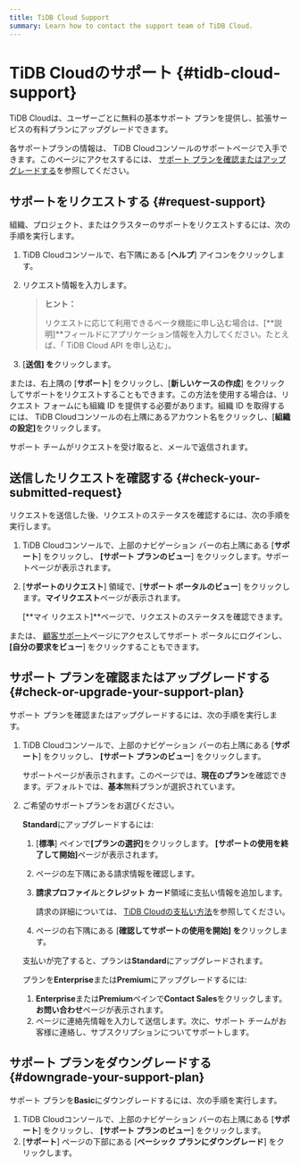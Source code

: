 ```yaml
---
title: TiDB Cloud Support
summary: Learn how to contact the support team of TiDB Cloud.
---
```


# TiDB Cloudのサポート {#tidb-cloud-support}

TiDB Cloudは、ユーザーごとに無料の基本サポート プランを提供し、拡張サービスの有料プランにアップグレードできます。

各サポートプランの情報は、 TiDB Cloudコンソールのサポートページで入手できます。このページにアクセスするには、 [サポート プランを確認またはアップグレードする](#check-or-upgrade-your-support-plan)を参照してください。

## サポートをリクエストする {#request-support}

組織、プロジェクト、またはクラスターのサポートをリクエストするには、次の手順を実行します。

1.  TiDB Cloudコンソールで、右下隅にある [**ヘルプ**] アイコンをクリックします。

2.  リクエスト情報を入力します。

    > **ヒント：**
    >
    > リクエストに応じて利用できるベータ機能に申し込む場合は、[**説明]**フィールドにアプリケーション情報を入力してください。たとえば、「 TiDB Cloud API を申し込む」。

3.  [**送信] を**クリックします。

または、右上隅の [**サポート**] をクリックし、[<strong>新しいケースの作成</strong>] をクリックしてサポートをリクエストすることもできます。この方法を使用する場合は、リクエスト フォームにも組織 ID を提供する必要があります。組織 ID を取得するには、 TiDB Cloudコンソールの右上隅にあるアカウント名をクリックし、[<strong>組織の設定]</strong>をクリックします。

サポート チームがリクエストを受け取ると、メールで返信されます。

## 送信したリクエストを確認する {#check-your-submitted-request}

リクエストを送信した後、リクエストのステータスを確認するには、次の手順を実行します。

1.  TiDB Cloudコンソールで、上部のナビゲーション バーの右上隅にある [**サポート**] をクリックし、 <strong>[サポート プランのビュー</strong>] をクリックします。サポートページが表示されます。
2.  [**サポートのリクエスト**] 領域で、[<strong>サポート ポータルのビュー</strong>] をクリックします。<strong>マイリクエスト</strong>ページが表示されます。

    [**マイ リクエスト]**ページで、リクエストのステータスを確認できます。

または、 [顧客サポート](https://support.pingcap.com/hc/en-us)ページにアクセスしてサポート ポータルにログインし、 **[自分の要求をビュー**] をクリックすることもできます。

## サポート プランを確認またはアップグレードする {#check-or-upgrade-your-support-plan}

サポート プランを確認またはアップグレードするには、次の手順を実行します。

1.  TiDB Cloudコンソールで、上部のナビゲーション バーの右上隅にある [**サポート**] をクリックし、 <strong>[サポート プランのビュー</strong>] をクリックします。

    サポートページが表示されます。このページでは、**現在のプラン**を確認できます。デフォルトでは、<strong>基本</strong>無料プランが選択されています。

2.  ご希望のサポートプランをお選びください。

    <SimpleTab>
     <div label="Upgrade to Standard">

    **Standard**にアップグレードするには:

    1.  [**標準**] ペインで<strong>[プランの選択]</strong>をクリックします。 <strong>[サポートの使用を終了して開始]</strong>ページが表示されます。

    2.  ページの左下隅にある請求情報を確認します。

    3.  **請求プロファイル**と<strong>クレジット カード</strong>領域に支払い情報を追加します。

        請求の詳細については、 [TiDB Cloudの支払い方法](/tidb-cloud/tidb-cloud-billing.md#payment-method)を参照してください。

    4.  ページの右下隅にある [**確認してサポートの使用を開始] を**クリックします。

    支払いが完了すると、プランは**Standard**にアップグレードされます。

    </div>
     <div label="Upgrade to Enterprise or Premium">

    プランを**Enterprise**または<strong>Premium</strong>にアップグレードするには:

    1.  **Enterprise**または<strong>Premium</strong>ペインで<strong>Contact Sales</strong>をクリックします。<strong>お問い合わせ</strong>ページが表示されます。
    2.  ページに連絡先情報を入力して送信します。次に、サポート チームがお客様に連絡し、サブスクリプションについてサポートします。

    </div>
     </SimpleTab>

## サポート プランをダウングレードする {#downgrade-your-support-plan}

サポート プランを**Basic**にダウングレードするには、次の手順を実行します。

1.  TiDB Cloudコンソールで、上部のナビゲーション バーの右上隅にある [**サポート**] をクリックし、 <strong>[サポート プランのビュー</strong>] をクリックします。
2.  [**サポート**] ページの下部にある [<strong>ベーシック プランにダウングレード</strong>] をクリックします。
